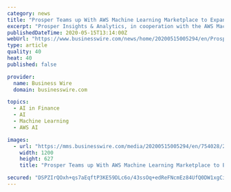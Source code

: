 ```yaml
---
category: news
title: "Prosper Teams up With AWS Machine Learning Marketplace to Expand Access to China Consumer Targeting Models"
excerpt: "Prosper Insights & Analytics, in cooperation with the AWS Machine Learning Marketplace, has expanded their suite of China consumer marketing models."
publishedDateTime: 2020-05-15T13:14:00Z
webUrl: "https://www.businesswire.com/news/home/20200515005294/en/Prosper-Teams-AWS-Machine-Learning-Marketplace-Expand"
type: article
quality: 40
heat: 40
published: false

provider:
  name: Business Wire
  domain: businesswire.com

topics:
  - AI in Finance
  - AI
  - Machine Learning
  - AWS AI

images:
  - url: "https://mms.businesswire.com/media/20200515005294/en/754028/23/Prosper_Insights-Analytics.fw.jpg"
    width: 1200
    height: 627
    title: "Prosper Teams up With AWS Machine Learning Marketplace to Expand Access to China Consumer Targeting Models"

secured: "DSPZIrQOxh+qs7aEqftP3KE59DLc6o/43ssOq+edReFNcmEz84UfQ0DW1xgCiZvHy27goIOn3BgbP+ByC3VzGIgFUpfP7mxHekJS3hHU3mh5xv4nK7udtG4MUoCXAMYMNwHGjIvFT3dQyIaxzhAYaw2NKPtynv8+3x2X7NC2jadb0h6y5Ibe5b/nuekmZYxFOIxQCqVOPMnOvPAoth7cFHQUGwbKbt6P3PVAgIeGZFa38sjP/yKEidmh+f/nPi78u/gkGR2UvSdZlaxnzoeVfO4nJ1nkNkYvQbOh9UzVEKgKdLbKUawRHLKTPY3DymMxPezEr3jiInVWsSkKcyqWqLXtg5QSB1nFWo46wTHn9GuAQOA+osJLk1F1f4ic3VFu0vjYcZqXx1thZMoXdc2fZl191iDRg1OMxMT/zIWsOgwBKIq7o0UH1LGVGGqEXdvH0KKRhCkz22b5VJIRCzrB+Tod0TOejj694gVcL3SPud4=;gdFZpxtbdmLz15Wk0Us3PA=="
---
```



